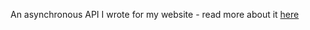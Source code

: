 An asynchronous API I wrote for my website - read more about it [here](https://mahoosively.gay/posts/spotifyapi/)
